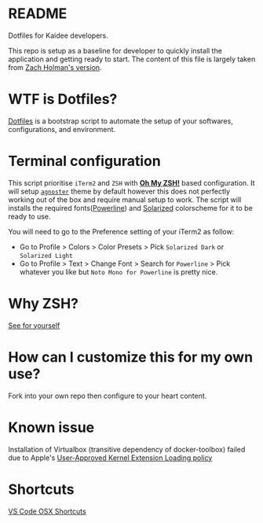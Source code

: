# README

Dotfiles for Kaidee developers.

This repo is setup as a baseline for developer to quickly install the application and getting ready to start. The content of this file is largely taken from [Zach Holman's version](https://github.com/holman/dotfiles).

# WTF is Dotfiles?

[Dotfiles](https://dotfiles.github.io/) is a bootstrap script to automate the setup of your softwares, configurations, and environment.

# Terminal configuration

This script prioritise `iTerm2` and `ZSH` with [**Oh My ZSH!**](https://github.com/robbyrussell/oh-my-zsh) based configuration. It will setup [`agnoster`](https://github.com/agnoster/agnoster-zsh-theme) theme by default however this does not perfectly working out of the box and require manual setup to work. The script will installs the required fonts([Powerline](https://github.com/powerline/fonts)) and [Solarized](https://ethanschoonover.com/solarized/) colorscheme for it to be ready to use.

You will need to go to the Preference setting of your iTerm2 as follow:
- Go to Profile > Colors > Color Presets > Pick `Solarized Dark` or `Solarized Light`
- Go to Profile > Text > Change Font > Search for `Powerline` > Pick whatever you like but `Noto Mono for Powerline` is pretty nice. 

# Why ZSH?

[See for yourself](https://www.slideshare.net/jaguardesignstudio/why-zsh-is-cooler-than-your-shell-16194692?ref=http://zpalexander.com/switching-to-zsh/)

# How can I customize this for my own use?

Fork into your own repo then configure to your heart content.

# Known issue

Installation of Virtualbox (transitive dependency of docker-toolbox) failed due to Apple's [User-Approved Kernel Extension Loading policy](https://developer.apple.com/library/archive/technotes/tn2459/_index.html)

# Shortcuts
[VS Code OSX Shortcuts](https://code.visualstudio.com/shortcuts/keyboard-shortcuts-macos.pdf)
